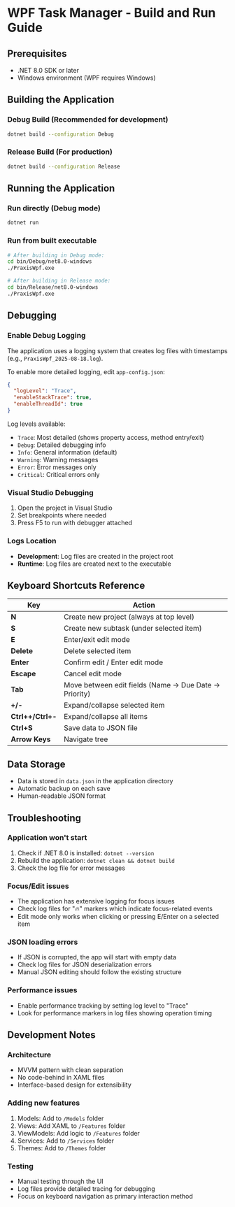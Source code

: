 # WPF Task Manager - Build and Run Guide

## Prerequisites
- .NET 8.0 SDK or later
- Windows environment (WPF requires Windows)

## Building the Application

### Debug Build (Recommended for development)
```bash
dotnet build --configuration Debug
```

### Release Build (For production)
```bash
dotnet build --configuration Release
```

## Running the Application

### Run directly (Debug mode)
```bash
dotnet run
```

### Run from built executable
```bash
# After building in Debug mode:
cd bin/Debug/net8.0-windows
./PraxisWpf.exe

# After building in Release mode:
cd bin/Release/net8.0-windows
./PraxisWpf.exe
```

## Debugging

### Enable Debug Logging
The application uses a logging system that creates log files with timestamps (e.g., `PraxisWpf_2025-08-18.log`).

To enable more detailed logging, edit `app-config.json`:
```json
{
  "logLevel": "Trace",
  "enableStackTrace": true,
  "enableThreadId": true
}
```

Log levels available:
- `Trace`: Most detailed (shows property access, method entry/exit)
- `Debug`: Detailed debugging info
- `Info`: General information (default)
- `Warning`: Warning messages
- `Error`: Error messages only
- `Critical`: Critical errors only

### Visual Studio Debugging
1. Open the project in Visual Studio
2. Set breakpoints where needed
3. Press F5 to run with debugger attached

### Logs Location
- **Development**: Log files are created in the project root
- **Runtime**: Log files are created next to the executable

## Keyboard Shortcuts Reference

| Key | Action |
|-----|--------|
| **N** | Create new project (always at top level) |
| **S** | Create new subtask (under selected item) |
| **E** | Enter/exit edit mode |
| **Delete** | Delete selected item |
| **Enter** | Confirm edit / Enter edit mode |
| **Escape** | Cancel edit mode |
| **Tab** | Move between edit fields (Name → Due Date → Priority) |
| **+/-** | Expand/collapse selected item |
| **Ctrl++/Ctrl+-** | Expand/collapse all items |
| **Ctrl+S** | Save data to JSON file |
| **Arrow Keys** | Navigate tree |

## Data Storage
- Data is stored in `data.json` in the application directory
- Automatic backup on each save
- Human-readable JSON format

## Troubleshooting

### Application won't start
1. Check if .NET 8.0 is installed: `dotnet --version`
2. Rebuild the application: `dotnet clean && dotnet build`
3. Check the log file for error messages

### Focus/Edit issues
- The application has extensive logging for focus issues
- Check log files for "🔥" markers which indicate focus-related events
- Edit mode only works when clicking or pressing E/Enter on a selected item

### JSON loading errors
- If JSON is corrupted, the app will start with empty data
- Check log files for JSON deserialization errors
- Manual JSON editing should follow the existing structure

### Performance issues
- Enable performance tracking by setting log level to "Trace"
- Look for performance markers in log files showing operation timing

## Development Notes

### Architecture
- MVVM pattern with clean separation
- No code-behind in XAML files
- Interface-based design for extensibility

### Adding new features
1. Models: Add to `/Models` folder
2. Views: Add XAML to `/Features` folder
3. ViewModels: Add logic to `/Features` folder
4. Services: Add to `/Services` folder
5. Themes: Add to `/Themes` folder

### Testing
- Manual testing through the UI
- Log files provide detailed tracing for debugging
- Focus on keyboard navigation as primary interaction method